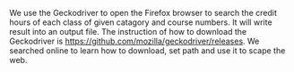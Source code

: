 We use the Geckodriver to open the Firefox browser to search the credit hours of each class of given catagory and course numbers. It will write result into an output file. 
The instruction of how to download the Geckodriver is https://github.com/mozilla/geckodriver/releases. We searched online to learn how to download, set path and use it to scape the web.

